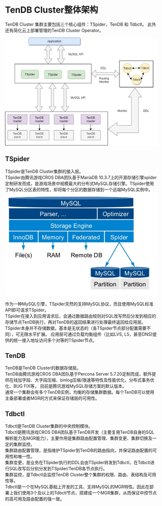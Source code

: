 # TenDB Cluster整体架构
TenDB Cluster 集群主要包括三个核心组件：TSpider，TenDB 和 Tdbctl。
此外还有简化云上部署管理的TenDB Cluster Operator。   

![pic](./pic/ar1.jpg)

## TSpider
TSpider是TenDB Cluster集群的接入层。   
TSpider由腾讯游戏CROS DBA团队基于MariaDB 10.3.7上的开源存储引擎spider定制研发而成，是游戏场景中规模最大的分布式MySQL存储引擎。TSpider使用了MySQL分区表的特性，却将每个分区的数据存储到一个远端MySQL实例中。   
![pic](./pic/spider.png)

作为一种MySQL引擎，TSpider天然的支持MySQL协议，而且使用MySQL标准API即可请求TSpider。   
TSpider在接入到应用请求后，会通过数据路由规则对SQL改写然后分发到相应的存储节点TenDB执行，再对TenDB的返回结果进行处理最终返回给应用层。   
TSpider本身并不存储数据，基本是无状态的（各TSpider节点部分配置需要不同），可无限水平扩展。 应用层可通过负载均衡组件（比如LVS, L5，甚至DNS)提供的统一接入地址访问多个对等的TSpider节点。

## TenDB
TenDB是TenDB Cluster的数据存储层。   
TenDB由腾讯游戏CROS DBA团队基于Percona Server 5.7.20定制而成，额外提供在线加字段、大字段压缩、binlog压缩/限速等特性及性能优化、分布式事务优化、BUG FIX等， 目前是腾讯游戏MySQL存储方案的默认版本。   
通常一个集群会有多个TenDB实例，均衡的存储集群数据。每个TenDB可以使用主备部署或者MGR的方式来保证存储层的可用性。

## Tdbctl
Tdbctl是TenDB Cluster集群的中央控制模块。   
Tdbctl是腾讯游戏CROS DBA团队基于TenDB开发（主要复用TenDB自身的SQL解析能力及MGR能力），主要作用是集群路由配置管理、集群变更、集群切换及一定的集群监控。   
集群路由配置管理，是指维护TSpider到TenDB的路由指向，并保证路由配置的可用性和唯一性。   
集群变更，是业务在TSpider执行的DDL会由TSpider转发到Tdbctl，在Tdbctl进行SQL改写后分别分发到TSpider/TenDB各节点执行。   
集群监控，是Tdbctl会监控TenDB Cluster整个集群的权限、路由、表结构及可用性等。   
Tdbctl是一个在MySQL基础上开发的工具，支持MySQL的MGR特性。因此在部署上我们使用3个及以上的Tdbctl节点，搭建成一个MGR集群，从而保证中控节点的高可用及路由配置的强一致。   

